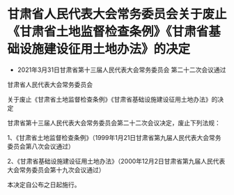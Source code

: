 # 甘肃省人民代表大会常务委员会关于废止《甘肃省土地监督检查条例》《甘肃省基础设施建设征用土地办法》的决定

- 2021年3月31日甘肃省第十三届人民代表大会常务委员会
  第二十二次会议通过

<!-- INFO END -->

甘肃省人民代表大会常务委员会

关于废止《甘肃省土地监督检查条例》《甘肃省基础设施建设征用土地办法》的决定

甘肃省第十三届人民代表大会常务委员会第二十二次会议决定，废止下列法规：

1、《甘肃省土地监督检查条例》（1999年1月21日甘肃省第九届人民代表大会常务委员会第八次会议通过）

2、《甘肃省基础设施建设征用土地办法》（2000年12月2日甘肃省第九届人民代表大会常务委员会第十九次会议通过）

本决定自公布之日起施行。
